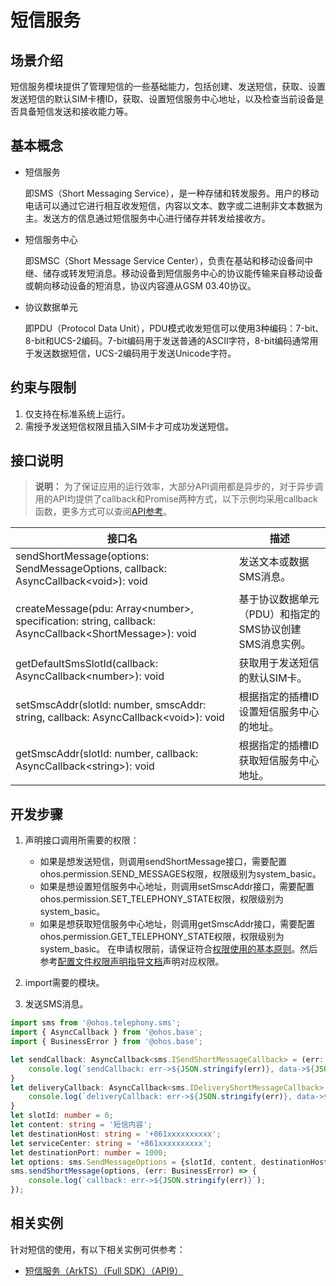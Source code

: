 # 短信服务

## 场景介绍

短信服务模块提供了管理短信的一些基础能力，包括创建、发送短信，获取、设置发送短信的默认SIM卡槽ID，获取、设置短信服务中心地址，以及检查当前设备是否具备短信发送和接收能力等。

## 基本概念

- 短信服务

  即SMS（Short Messaging Service），是一种存储和转发服务。用户的移动电话可以通过它进行相互收发短信，内容以文本、数字或二进制非文本数据为主。发送方的信息通过短信服务中心进行储存并转发给接收方。

- 短信服务中心

  即SMSC（Short Message Service Center），负责在基站和移动设备间中继、储存或转发短消息。移动设备到短信服务中心的协议能传输来自移动设备或朝向移动设备的短消息，协议内容遵从GSM 03.40协议。

- 协议数据单元

  即PDU（Protocol Data Unit），PDU模式收发短信可以使用3种编码：7-bit、8-bit和UCS-2编码。7-bit编码用于发送普通的ASCII字符，8-bit编码通常用于发送数据短信，UCS-2编码用于发送Unicode字符。

## 约束与限制

1. 仅支持在标准系统上运行。
2. 需授予发送短信权限且插入SIM卡才可成功发送短信。


## 接口说明

> **说明：**
> 为了保证应用的运行效率，大部分API调用都是异步的，对于异步调用的API均提供了callback和Promise两种方式，以下示例均采用callback函数，更多方式可以查阅[API参考](../reference/apis/js-apis-sms.md)。

| 接口名                                                       | 描述                                                    |
| ------------------------------------------------------------ | ------------------------------------------------------- |
| sendShortMessage(options: SendMessageOptions, callback: AsyncCallback\<void\>): void              | 发送文本或数据SMS消息。                                                      |
| createMessage(pdu: Array\<number>, specification: string, callback: AsyncCallback\<ShortMessage>): void | 基于协议数据单元（PDU）和指定的SMS协议创建SMS消息实例。 |
| getDefaultSmsSlotId(callback: AsyncCallback\<number>): void   | 获取用于发送短信的默认SIM卡。                                                |
| setSmscAddr(slotId: number, smscAddr: string, callback: AsyncCallback\<void>): void | 根据指定的插槽ID设置短信服务中心的地址。                |
| getSmscAddr(slotId: number, callback: AsyncCallback\<string>): void | 根据指定的插槽ID获取短信服务中心地址。                                  |


## 开发步骤

1. 声明接口调用所需要的权限：
   - 如果是想发送短信，则调用sendShortMessage接口，需要配置ohos.permission.SEND_MESSAGES权限，权限级别为system_basic。
   - 如果是想设置短信服务中心地址，则调用setSmscAddr接口，需要配置ohos.permission.SET_TELEPHONY_STATE权限，权限级别为system_basic。
   - 如果是想获取短信服务中心地址，则调用getSmscAddr接口，需要配置ohos.permission.GET_TELEPHONY_STATE权限，权限级别为system_basic。
   在申请权限前，请保证符合[权限使用的基本原则](../security/accesstoken-overview.md#权限使用的基本原则)。然后参考[配置文件权限声明指导文档](../security/accesstoken-guidelines.md#配置文件权限声明)声明对应权限。

2. import需要的模块。

3. 发送SMS消息。

```ts
import sms from '@ohos.telephony.sms';
import { AsyncCallback } from '@ohos.base';
import { BusinessError } from '@ohos.base';

let sendCallback: AsyncCallback<sms.ISendShortMessageCallback> = (err: BusinessError, data: sms.ISendShortMessageCallback) => {
    console.log(`sendCallback: err->${JSON.stringify(err)}, data->${JSON.stringify(data)}`); 
}
let deliveryCallback: AsyncCallback<sms.IDeliveryShortMessageCallback> = (err: BusinessError, data: sms.IDeliveryShortMessageCallback) => {
    console.log(`deliveryCallback: err->${JSON.stringify(err)}, data->${JSON.stringify(data)}`); 
}
let slotId: number = 0;
let content: string = '短信内容';
let destinationHost: string = '+861xxxxxxxxxx';
let serviceCenter: string = '+861xxxxxxxxxx';
let destinationPort: number = 1000;
let options: sms.SendMessageOptions = {slotId, content, destinationHost, serviceCenter, destinationPort, sendCallback, deliveryCallback};
sms.sendShortMessage(options, (err: BusinessError) => {
    console.log(`callback: err->${JSON.stringify(err)}`);
});
```


## 相关实例

针对短信的使用，有以下相关实例可供参考：

- [短信服务（ArkTS）（Full SDK）（API9）](https://gitee.com/openharmony/applications_app_samples/tree/OpenHarmony-4.0-Release/code/BasicFeature/Telephony/Message)
